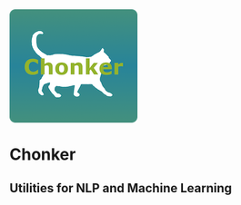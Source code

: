 <img src="logo.png" alt="Chonker Logo" align="center" width="225" height="200">

# Chonker
## Utilities for NLP and Machine Learning
